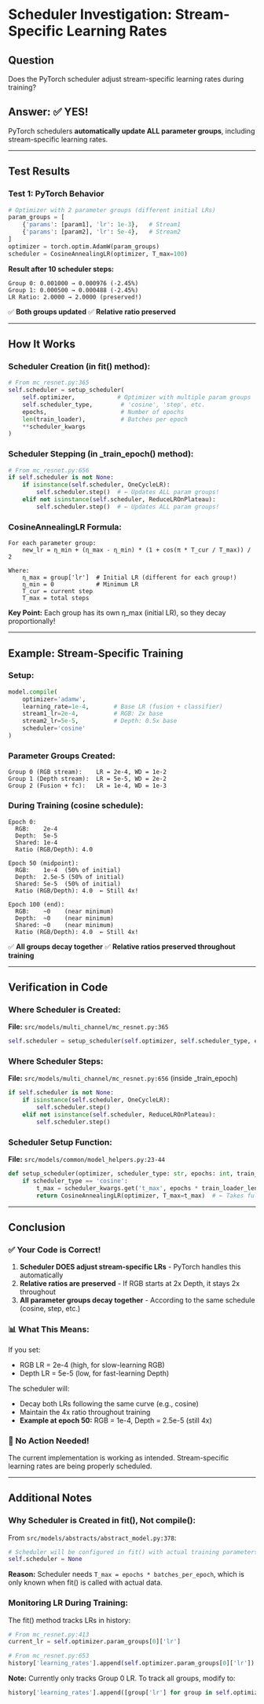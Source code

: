 # Scheduler Investigation: Stream-Specific Learning Rates

## Question
Does the PyTorch scheduler adjust stream-specific learning rates during training?

## Answer: ✅ YES!

PyTorch schedulers **automatically update ALL parameter groups**, including stream-specific learning rates.

---

## Test Results

### Test 1: PyTorch Behavior
```python
# Optimizer with 2 parameter groups (different initial LRs)
param_groups = [
    {'params': [param1], 'lr': 1e-3},   # Stream1
    {'params': [param2], 'lr': 5e-4},   # Stream2
]
optimizer = torch.optim.AdamW(param_groups)
scheduler = CosineAnnealingLR(optimizer, T_max=100)
```

**Result after 10 scheduler steps:**
```
Group 0: 0.001000 → 0.000976 (-2.45%)
Group 1: 0.000500 → 0.000488 (-2.45%)
LR Ratio: 2.0000 → 2.0000 (preserved!)
```

✅ **Both groups updated**
✅ **Relative ratio preserved**

---

## How It Works

### Scheduler Creation (in fit() method):
```python
# From mc_resnet.py:365
self.scheduler = setup_scheduler(
    self.optimizer,            # Optimizer with multiple param groups
    self.scheduler_type,        # 'cosine', 'step', etc.
    epochs,                     # Number of epochs
    len(train_loader),          # Batches per epoch
    **scheduler_kwargs
)
```

### Scheduler Stepping (in _train_epoch() method):
```python
# From mc_resnet.py:656
if self.scheduler is not None:
    if isinstance(self.scheduler, OneCycleLR):
        self.scheduler.step()  # ← Updates ALL param groups!
    elif not isinstance(self.scheduler, ReduceLROnPlateau):
        self.scheduler.step()  # ← Updates ALL param groups!
```

### CosineAnnealingLR Formula:
```
For each parameter group:
    new_lr = η_min + (η_max - η_min) * (1 + cos(π * T_cur / T_max)) / 2

Where:
    η_max = group['lr']  # Initial LR (different for each group!)
    η_min = 0            # Minimum LR
    T_cur = current step
    T_max = total steps
```

**Key Point:** Each group has its own η_max (initial LR), so they decay proportionally!

---

## Example: Stream-Specific Training

### Setup:
```python
model.compile(
    optimizer='adamw',
    learning_rate=1e-4,       # Base LR (fusion + classifier)
    stream1_lr=2e-4,          # RGB: 2x base
    stream2_lr=5e-5,          # Depth: 0.5x base
    scheduler='cosine'
)
```

### Parameter Groups Created:
```
Group 0 (RGB stream):    LR = 2e-4, WD = 1e-2
Group 1 (Depth stream):  LR = 5e-5, WD = 2e-2
Group 2 (Fusion + fc):   LR = 1e-4, WD = 1e-3
```

### During Training (cosine schedule):
```
Epoch 0:
  RGB:    2e-4
  Depth:  5e-5
  Shared: 1e-4
  Ratio (RGB/Depth): 4.0

Epoch 50 (midpoint):
  RGB:    1e-4  (50% of initial)
  Depth:  2.5e-5 (50% of initial)
  Shared: 5e-5  (50% of initial)
  Ratio (RGB/Depth): 4.0  ← Still 4x!

Epoch 100 (end):
  RGB:    ~0    (near minimum)
  Depth:  ~0    (near minimum)
  Shared: ~0    (near minimum)
  Ratio (RGB/Depth): 4.0  ← Still 4x!
```

✅ **All groups decay together**
✅ **Relative ratios preserved throughout training**

---

## Verification in Code

### Where Scheduler is Created:
**File:** `src/models/multi_channel/mc_resnet.py:365`
```python
self.scheduler = setup_scheduler(self.optimizer, self.scheduler_type, epochs, len(train_loader), **scheduler_kwargs)
```

### Where Scheduler Steps:
**File:** `src/models/multi_channel/mc_resnet.py:656` (inside _train_epoch)
```python
if self.scheduler is not None:
    if isinstance(self.scheduler, OneCycleLR):
        self.scheduler.step()
    elif not isinstance(self.scheduler, ReduceLROnPlateau):
        self.scheduler.step()
```

### Scheduler Setup Function:
**File:** `src/models/common/model_helpers.py:23-44`
```python
def setup_scheduler(optimizer, scheduler_type: str, epochs: int, train_loader_len: int, **scheduler_kwargs):
    if scheduler_type == 'cosine':
        t_max = scheduler_kwargs.get('t_max', epochs * train_loader_len)
        return CosineAnnealingLR(optimizer, T_max=t_max)  # ← Takes full optimizer (all groups!)
```

---

## Conclusion

### ✅ Your Code is Correct!

1. **Scheduler DOES adjust stream-specific LRs** - PyTorch handles this automatically
2. **Relative ratios are preserved** - If RGB starts at 2x Depth, it stays 2x throughout
3. **All parameter groups decay together** - According to the same schedule (cosine, step, etc.)

### 📊 What This Means:

If you set:
- RGB LR = 2e-4 (high, for slow-learning RGB)
- Depth LR = 5e-5 (low, for fast-learning Depth)

The scheduler will:
- Decay both LRs following the same curve (e.g., cosine)
- Maintain the 4x ratio throughout training
- **Example at epoch 50:** RGB = 1e-4, Depth = 2.5e-5 (still 4x)

### 🎯 No Action Needed!

The current implementation is working as intended. Stream-specific learning rates are being properly scheduled.

---

## Additional Notes

### Why Scheduler is Created in fit(), Not compile():
From `src/models/abstracts/abstract_model.py:378`:
```python
# Scheduler will be configured in fit() with actual training parameters
self.scheduler = None
```

**Reason:** Scheduler needs `T_max = epochs * batches_per_epoch`, which is only known when fit() is called with actual data.

### Monitoring LR During Training:
The fit() method tracks LRs in history:
```python
# From mc_resnet.py:413
current_lr = self.optimizer.param_groups[0]['lr']

# From mc_resnet.py:653
history['learning_rates'].append(self.optimizer.param_groups[0]['lr'])
```

**Note:** Currently only tracks Group 0 LR. To track all groups, modify to:
```python
history['learning_rates'].append([group['lr'] for group in self.optimizer.param_groups])
```
